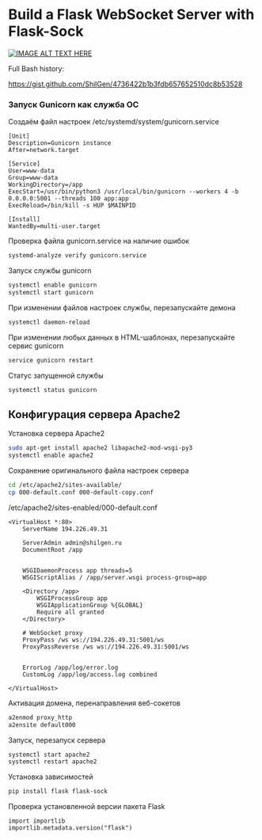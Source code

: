 # Build a Flask WebSocket Server with Flask-Sock


[![IMAGE ALT TEXT HERE](https://img.youtube.com/vi/Rctz-kCvuwE/0.jpg)](https://www.youtube.com/watch?v=Rctz-kCvuwE)



Full Bash history:


https://gist.github.com/ShilGen/4736422b1b3fdb657652510dc8b53528

### Запуск Gunicorn как служба ОС

Создаём файл настроек /etc/systemd/system/gunicorn.service

```
[Unit]
Description=Gunicorn instance 
After=network.target

[Service]
User=www-data
Group=www-data
WorkingDirectory=/app
ExecStart=/usr/bin/python3 /usr/local/bin/gunicorn --workers 4 -b 0.0.0.0:5001 --threads 100 app:app
ExecReload=/bin/kill -s HUP $MAINPID

[Install]
WantedBy=multi-user.target
```

Проверка файла gunicorn.service на наличие ошибок

```bash
systemd-analyze verify gunicorn.service
```

Запуск службы gunicorn

```bash
systemctl enable gunicorn
systemctl start gunicorn
```

При изменении файлов настроек службы, перезапускайте демона

```bash
systemctl daemon-reload
```

При изменении любых данных в HTML-шаблонах, перезапускайте сервис gunicorn

```bash
service gunicorn restart
```

Статус запущенной службы

```bash
systemctl status gunicorn
```

## Конфигурация сервера Apache2

Установка сервера Apache2

```bash 
sudo apt-get install apache2 libapache2-mod-wsgi-py3
systemctl enable apache2
```

Сохранение оригинального файла настроек сервера

```bash
cd /etc/apache2/sites-available/ 
cp 000-default.conf 000-default-copy.conf
```

/etc/apache2/sites-enabled/000-default.conf

```
<VirtualHost *:80>
	ServerName 194.226.49.31

	ServerAdmin admin@shilgen.ru
	DocumentRoot /app


    WSGIDaemonProcess app threads=5
    WSGIScriptAlias / /app/server.wsgi process-group=app

    <Directory /app>
        WSGIProcessGroup app
        WSGIApplicationGroup %{GLOBAL}
        Require all granted
    </Directory>

    # WebSocket proxy
    ProxyPass /ws ws://194.226.49.31:5001/ws
    ProxyPassReverse /ws ws://194.226.49.31:5001/ws


	ErrorLog /app/log/error.log
	CustomLog /app/log/access.log combined

</VirtualHost>
```
Активация домена, перенаправления веб-сокетов

```bash
a2enmod proxy_http
a2ensite default000
```
Запуск, перезапуск сервера

```bash
systemctl start apache2
systemctl restart apache2
```

Установка зависимостей 

```bash
pip install flask flask-sock
```

Проверка установленной версии пакета Flask

```python3
import importlib
importlib.metadata.version("flask")
```


